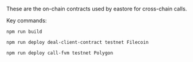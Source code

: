 These are the on-chain contracts used by eastore for cross-chain calls.

Key commands:

`npm run build`

`npm run deploy deal-client-contract testnet Filecoin`

`npm run deploy call-fvm testnet Polygon`

